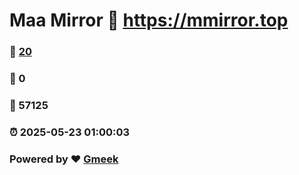 # Maa Mirror :link: https://mmirror.top 
### :page_facing_up: [20](https://mmirror.top/tag.html) 
### :speech_balloon: 0 
### :hibiscus: 57125 
### :alarm_clock: 2025-05-23 01:00:03 
### Powered by :heart: [Gmeek](https://github.com/Meekdai/Gmeek)
